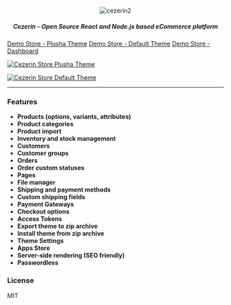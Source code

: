 <p align="center">
  <img src="https://cezerin.org/assets/images/shortcut.png" alt="cezerin2" />
</p>
<h5 align="center">
Cezerin - Open Source React and Node.js based eCommerce platform
</h5>

[Demo Store - Plusha Theme](https://plusha.cezerin.net)
[Demo Store - Default Theme](https://cezerin.net)
[Demo Store - Dashboard](https://cezerin.net/admin)

[![Cezerin Store Plusha Theme](https://cezerin.org/assets/images/cezerin-plusha-theme.png)](https://plusha.cezerin.net)

[![Cezerin Store Default Theme](https://cezerin.org/assets/images/cezerin-default-theme.png)](https://cezerin.net)


---

### Features

  - **Products (options, variants, attributes)**
  - **Product categories**
  - **Product import**
  - **Inventory and stock management**
  - **Customers**
  - **Customer groups**
  - **Orders**
  - **Order custom statuses**
  - **Pages**
  - **File manager**
  - **Shipping and payment methods**
  - **Custom shipping fields**
  - **Payment Gateways**
  - **Checkout options**
  - **Access Tokens**
  - **Export theme to zip archive**
  - **Install theme from zip archive**
  - **Theme Settings**
  - **Apps Store**
  - **Server-side rendering (SEO friendly)**
  - **Passwordless**

### License

MIT

